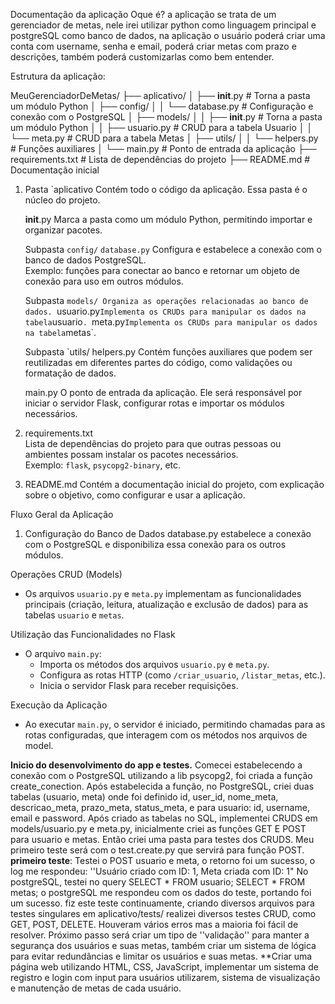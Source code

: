 Documentação da aplicação
Oque é? a aplicação se trata de um gerenciador de metas, nele irei utilizar python como linguagem principal e postgreSQL como banco de dados, na aplicação o usuário poderá criar uma conta com username, senha e email, poderá criar metas com prazo e descrições, também poderá customizarlas como bem entender.

Estrutura da aplicação:

MeuGerenciadorDeMetas/
├── aplicativo/
│   ├── __init__.py         # Torna a pasta um módulo Python
│   ├── config/
│   │   └── database.py     # Configuração e conexão com o PostgreSQL
│   ├── models/
│   │   ├── __init__.py     # Torna a pasta um módulo Python
│   │   ├── usuario.py      # CRUD para a tabela Usuario
│   │   └── meta.py         # CRUD para a tabela Metas
│   ├── utils/
│   │   └── helpers.py      # Funções auxiliares
│   └── main.py             # Ponto de entrada da aplicação
├── requirements.txt        # Lista de dependências do projeto
├── README.md               # Documentação inicial

1. Pasta `aplicativo
   Contém todo o código da aplicação. Essa pasta é o núcleo do projeto.

   __init__.py
     Marca a pasta como um módulo Python, permitindo importar e organizar pacotes.

   Subpasta `config/`
    `database.py` 
       Configura e estabelece a conexão com o banco de dados PostgreSQL.  
       Exemplo: funções para conectar ao banco e retornar um objeto de conexão para uso em outros módulos.

   Subpasta `models/
     Organiza as operações relacionadas ao banco de dados.
    `usuario.py`
       Implementa os CRUDs para manipular os dados na tabela `usuario`.
    `meta.py`
       Implementa os CRUDs para manipular os dados na tabela `metas`.

    Subpasta `utils/ 
    helpers.py
       Contém funções auxiliares que podem ser reutilizadas em diferentes partes do código, como validações ou formatação de dados.

    main.py 
     O ponto de entrada da aplicação. Ele será responsável por iniciar o servidor Flask, configurar rotas e importar os módulos necessários.

2.  requirements.txt  
   Lista de dependências do projeto para que outras pessoas ou ambientes possam instalar os pacotes necessários.  
   Exemplo: `flask`, `psycopg2-binary`, etc.

3. README.md
   Contém a documentação inicial do projeto, com explicação sobre o objetivo, como configurar e usar a aplicação.

Fluxo Geral da Aplicação

1. Configuração do Banco de Dados
 database.py estabelece a conexão com o PostgreSQL e disponibiliza essa conexão para os outros módulos.

Operações CRUD (Models)
   - Os arquivos `usuario.py` e `meta.py` implementam as funcionalidades principais (criação, leitura, atualização e exclusão de dados) para as tabelas `usuario` e `metas`.

Utilização das Funcionalidades no Flask 
   - O arquivo `main.py`:
     - Importa os métodos dos arquivos `usuario.py` e `meta.py`.
     - Configura as rotas HTTP (como `/criar_usuario`, `/listar_metas`, etc.).
     - Inicia o servidor Flask para receber requisições.

Execução da Aplicação  
   - Ao executar `main.py`, o servidor é iniciado, permitindo chamadas para as rotas configuradas, que interagem com os métodos nos arquivos de model.



**Inicio do desenvolvimento do app e testes.**
 Comecei estabelecendo a conexão com o PostgreSQL utilizando a lib psycopg2, foi criada a função create_conection.
Após estabelecida a função, no PostgreSQL, criei duas tabelas (usuario, meta) onde foi definido id, user_id, nome_meta, descricao_meta, prazo_meta, status_meta, e para usuario: id, username, email e password.
Após criado as tabelas no SQL, implementei CRUDS em models/usuario.py e meta.py, inicialmente criei as funções GET E POST para usuario e metas.
Então criei uma pasta para testes dos CRUDS. Meu primeiro teste será com o test.create.py que servirá para função POST.
**primeiro teste**: Testei o POST usuario e meta, o retorno foi um sucesso, o log me respondeu: ''Usuário criado com ID: 1, Meta criada com ID: 1"
    No postgreSQL, testei no query SELECT * FROM usuario; SELECT * FROM metas;
    o postgreSQL me respondeu com os dados do teste, portando foi um sucesso.
    fiz este teste continuamente, criando diversos arquivos para testes singulares em aplicativo/tests/ realizei diversos testes CRUD, como GET, POST, DELETE.
    Houveram vários erros mas a maioria foi fácil de resolver.
Próximo passo será criar um tipo de ''validação'' para manter a segurança dos usuários e suas metas, também criar um sistema de lógica para evitar redundâncias e limitar os usuários e suas metas.
**Criar uma página web utilizando HTML, CSS, JavaScript, implementar um sistema de registro e login com input para usuários utilizarem, sistema de visualização e manutenção de metas de cada usuário.

    